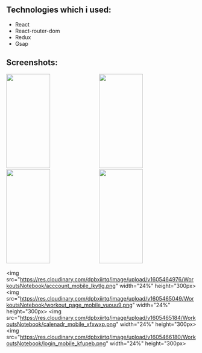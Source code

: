## Technologies which i used:
- React
- React-router-dom
- Redux
- Gsap

## Screenshots:

<img src="https://res.cloudinary.com/dpbxiirtq/image/upload/v1605463761/WorkoutsNotebook/account_full_bkyqkh.png" width="48%" height="250px"></img> <img src="https://res.cloudinary.com/dpbxiirtq/image/upload/v1605464023/WorkoutsNotebook/workout_page_full_ntcs1w.png" width="48%" height="250px"></img> <img src="https://res.cloudinary.com/dpbxiirtq/image/upload/v1605464103/WorkoutsNotebook/calenadr_full_rjqvd4.png" width="48%" height="250px"></img> 
<img src="https://res.cloudinary.com/dpbxiirtq/image/upload/v1605466078/WorkoutsNotebook/login_prbjhm.png" width="48%" height="250px"></img> 

<img src="https://res.cloudinary.com/dpbxiirtq/image/upload/v1605464976/WorkoutsNotebook/acccount_mobile_lkytlg.png" width="24%"  height="300px></img>
<img src="https://res.cloudinary.com/dpbxiirtq/image/upload/v1605465049/WorkoutsNotebook/workout_page_mobile_vuouu9.png" width="24%"  height="300px></img>
<img src="https://res.cloudinary.com/dpbxiirtq/image/upload/v1605465184/WorkoutsNotebook/calenadr_mobile_xfxwxp.png" width="24%"  height="300px></img> 
<img src="https://res.cloudinary.com/dpbxiirtq/image/upload/v1605466180/WorkoutsNotebook/login_mobile_kfupeb.png" width="24%"  height="300px></img> 


